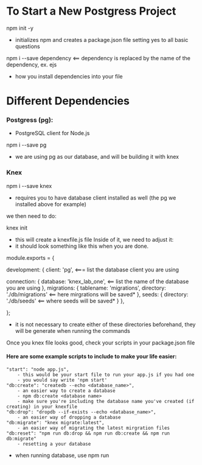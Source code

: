 # To Start a New Postgress Project

npm init -y

- initializes npm and creates a package.json file setting yes to all basic questions

npm i --save dependency <== dependency is replaced by the name of the dependency, ex. ejs

- how you install dependencies into your file

# Different Dependencies

### Postgress (pg):

- PostgreSQL client for Node.js

npm i --save pg

- we are using pg as our database, and will be building it with knex

### Knex

npm i --save knex

- requires you to have database client installed as well (the pg we installed above for example)

we then need to do:

knex init

- this will create a knexfile.js file
  Inside of it, we need to adjust it:
- it should look something like this when you are done.

module.exports = {

development: {
client: 'pg', <=== list the database client you are using

connection: {
database: 'knex_lab_one', <== list the name of the database you are using
},
migrations: {
tablename: 'migrations',
directory: './db/migrations' <== here mirgrations will be saved*
},
seeds: {
directory: './db/seeds' <== where seeds will be saved*
}
},

};

- it is not necessary to create either of these directories beforehand, they will be generate when running the commands

Once you knex file looks good, check your scripts in your package.json file

#### Here are some example scripts to include to make your life easier:

    "start": "node app.js",
        - this would be your start file to run your app.js if you had one
        - you would say write 'npm start'
    "db:create": "createdb --echo <database_name>",
        - an easier way to create a database
        - npm db:create <database name>
        - make sure you're including the database name you've created (if creating) in your knexfile
    "db:drop": "dropdb --if-exists --echo <database_name>",
        - an easier way of dropping a database
    "db:migrate": "knex migrate:latest",
        - an easier way of migrating the latest mirgration files
    "db:reset": "npm run db:drop && npm run db:create && npm run db:migrate"
        - resetting a your database

- when running database, use npm run <script>

### Commands for Knex:

- base commands without using the shortform possibly created in your scripts

knex migrate:make <filename>

- makes a new migration file (replace filename with the name of your migration table)
- as specified in your knexfile, it will be created inside the db/migrations directories

knex mirgrate:latest

- will migrate any of your unmigrated files
- once you've migrated a file you shouldn't change it, either make a new migration or rollback your migration

knex seed:make <filename>

- makes a new seed file (replace filename with the name of your seed)
- as specified in your knexfile, it will be created inside the db/seeds directories

knex seed:run

- runs your seed files within the directory

https://devhints.io/knex

- this is a super helpful cheat sheet
